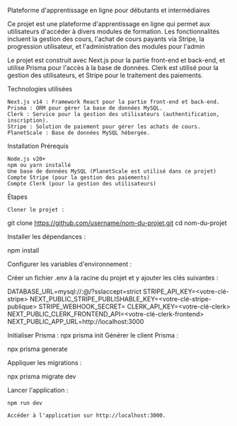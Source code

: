 Plateforme d'apprentissage en ligne pour débutants et intermédiaires

Ce projet est une plateforme d'apprentissage en ligne qui permet aux utilisateurs d'accéder à divers modules de formation. Les fonctionnalités incluent la gestion des cours, l'achat de cours payants via Stripe, la progression utilisateur, et l'administration des modules pour l'admin

Le projet est construit avec Next.js pour la partie front-end et back-end, et utilise Prisma pour l'accès à la base de données. Clerk est utilisé pour la gestion des utilisateurs, et Stripe pour le traitement des paiements.


Technologies utilisées

    Next.js v14 : Framework React pour la partie front-end et back-end.
    Prisma : ORM pour gérer la base de données MySQL.
    Clerk : Service pour la gestion des utilisateurs (authentification, inscription).
    Stripe : Solution de paiement pour gérer les achats de cours.
    PlanetScale : Base de données MySQL hébergée.

Installation
Prérequis

    Node.js v20+
    npm ou yarn installé
    Une base de données MySQL (PlanetScale est utilisé dans ce projet)
    Compte Stripe (pour la gestion des paiements)
    Compte Clerk (pour la gestion des utilisateurs)

Étapes

    Cloner le projet :

  
git clone https://github.com/username/nom-du-projet.git
cd nom-du-projet

Installer les dépendances :


npm install

Configurer les variables d'environnement :

Créer un fichier .env à la racine du projet et y ajouter les clés suivantes :

DATABASE_URL=mysql://<username>:<password>@<host>/<database>?sslaccept=strict
STRIPE_API_KEY=<votre-clé-stripe>
NEXT_PUBLIC_STRIPE_PUBLISHABLE_KEY=<votre-clé-stripe-publique>
STRIPE_WEBHOOK_SECRET=<votre-webhook-secret>
CLERK_API_KEY=<votre-clé-clerk>
NEXT_PUBLIC_CLERK_FRONTEND_API=<votre-clé-clerk-frontend>
NEXT_PUBLIC_APP_URL=http://localhost:3000

Initialiser Prisma :
npx prisma init
Générer le client Prisma :


npx prisma generate

Appliquer les migrations :

npx prisma migrate dev

Lancer l'application :

    npm run dev

    Accéder à l'application sur http://localhost:3000.
